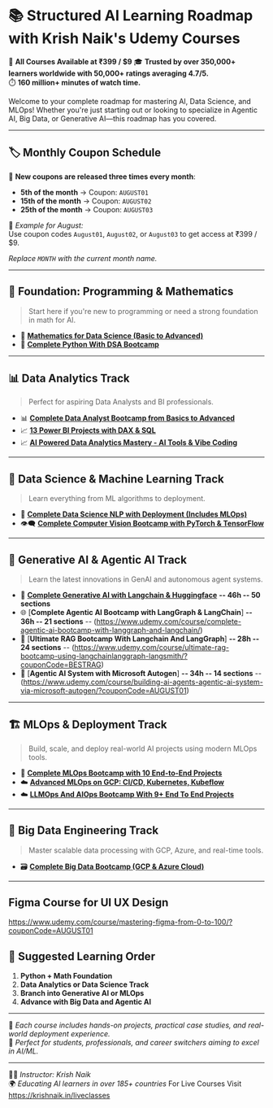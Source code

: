 # 📚 Structured AI Learning Roadmap with Krish Naik's Udemy Courses

🚀 **All Courses Available at ₹399 / $9**
🎓 **Trusted by over 350,000+ learners worldwide with 50,000+ ratings averaging 4.7/5.**  
⏱️ **160 million+ minutes of watch time.**  

Welcome to your complete roadmap for mastering AI, Data Science, and MLOps! Whether you're just starting out or looking to specialize in Agentic AI, Big Data, or Generative AI—this roadmap has you covered.

---

## 🏷️ Monthly Coupon Schedule

🎁 **New coupons are released three times every month**:

- **5th of the month** → Coupon: `AUGUST01`  
- **15th of the month** → Coupon: `AUGUST02`  
- **25th of the month** → Coupon: `AUGUST03`

📌 *Example for August:*  
Use coupon codes `August01`, `August02`, or `August03` to get access at ₹399 / $9.

_Replace `MONTH` with the current month name._

---

## 🔰 Foundation: Programming & Mathematics

> Start here if you're new to programming or need a strong foundation in math for AI.

- 🔢 [**Mathematics for Data Science (Basic to Advanced)**](https://www.udemy.com/course/mathematics-basics-to-advanced-for-data-science-and-ml/?couponCode=AUGUST01)
- 🐍 [**Complete Python With DSA Bootcamp**](https://www.udemy.com/course/complete-python-dsa-bootcamp/?couponCode=AUGUST01)

---

## 📊 Data Analytics Track

> Perfect for aspiring Data Analysts and BI professionals.

- 📊 [**Complete Data Analyst Bootcamp from Basics to Advanced**](https://www.udemy.com/course/complete-data-analyst-bootcamp-from-basics-to-advanced/?couponCode=AUGUST01)
- 📈 [**13 Power BI Projects with DAX & SQL**](https://www.udemy.com/course/13-power-bi-projects-with-dax-sql/?couponCode=AUGUST01)
- 📈 [**AI Powered Data Analytics Mastery - AI Tools & Vibe Coding**](https://www.udemy.com/course/ai-powered-data-analytics-mastery-ai-tools-vibe-coding/?couponCode=AUGUST01)

---

## 🤖 Data Science & Machine Learning Track

> Learn everything from ML algorithms to deployment.

- 🧠 [**Complete Data Science NLP with Deployment (Includes MLOps)**](https://www.udemy.com/course/complete-machine-learning-nlp-bootcamp-mlops-deployment/?couponCode=AUGUST01)
- 👁️‍🗨️ [**Complete Computer Vision Bootcamp with PyTorch & TensorFlow**](https://www.udemy.com/course/complete-computer-vision-bootcamp-with-pytoch-tensorflow/?couponCode=AUGUST01)

---

## 🧠 Generative AI & Agentic AI Track

> Learn the latest innovations in GenAI and autonomous agent systems.

- 🔗 [**Complete Generative AI with Langchain & Huggingface**](https://www.udemy.com/course/complete-generative-ai-course-with-langchain-and-huggingface/?couponCode=AUGUST01)  **-- 46h -- 50 sections**
- 🌐 [**Complete Agentic AI Bootcamp with LangGraph & LangChain**] **-- 36h -- 21 sections** -- (https://www.udemy.com/course/complete-agentic-ai-bootcamp-with-langgraph-and-langchain/)
- 🤖 [**Ultimate RAG Bootcamp With Langchain And LangGraph**] **-- 28h -- 24 sections** -- (https://www.udemy.com/course/ultimate-rag-bootcamp-using-langchainlanggraph-langsmith/?couponCode=BESTRAG)
- 🤖 [**Agentic AI System with Microsoft Autogen**] **-- 34h -- 14 sections** -- (https://www.udemy.com/course/building-ai-agents-agentic-ai-system-via-microsoft-autogen/?couponCode=AUGUST01)

---

## 🏗️ MLOps & Deployment Track

> Build, scale, and deploy real-world AI projects using modern MLOps tools.

- 🚀 [**Complete MLOps Bootcamp with 10 End-to-End Projects**](https://www.udemy.com/course/complete-mlops-bootcamp-with-10-end-to-end-ml-projects/?couponCode=AUGUST01)
- ☁️ [**Advanced MLOps on GCP: CI/CD, Kubernetes, Kubeflow**](https://www.udemy.com/course/mastering-advanced-mlops-on-gcp-cicd-kubernetes-kubeflow/?couponCode=AUGUST01)
- ☁️ [**LLMOps And AIOps Bootcamp With 9+ End To End Projects**](https://www.udemy.com/course/llmops-and-aiops-bootcamp-with-9-end-to-end-projects/?couponCode=AUGUST01)

---

## 💽 Big Data Engineering Track

> Master scalable data processing with GCP, Azure, and real-time tools.

- 🗃️ [**Complete Big Data Bootcamp (GCP & Azure Cloud)**](https://www.udemy.com/course/big-data-engineering-bootcamp-with-gcp-and-azure-cloud/?couponCode=AUGUST01)

---

## Figma Course for UI UX Design

https://www.udemy.com/course/mastering-figma-from-0-to-100/?couponCode=AUGUST01


## 🧭 Suggested Learning Order

1. **Python + Math Foundation**
2. **Data Analytics or Data Science Track**
3. **Branch into Generative AI or MLOps**
4. **Advance with Big Data and Agentic AI**

---

📝 *Each course includes hands-on projects, practical case studies, and real-world deployment experience.*  
🎯 *Perfect for students, professionals, and career switchers aiming to excel in AI/ML.*

---

👨‍🏫 _Instructor: Krish Naik_  
🌍 _Educating AI learners in over 185+ countries_
For Live Courses Visit https://krishnaik.in/liveclasses
